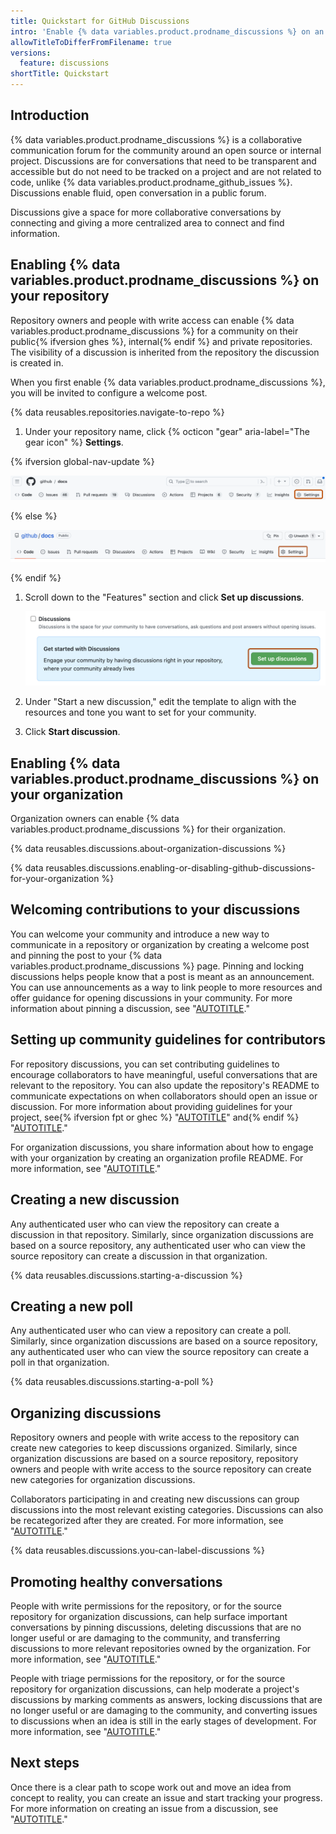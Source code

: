```yaml
---
title: Quickstart for GitHub Discussions
intro: 'Enable {% data variables.product.prodname_discussions %} on an existing repository or organization and start conversations with your community.'
allowTitleToDifferFromFilename: true
versions:
  feature: discussions
shortTitle: Quickstart
---
```



## Introduction

{% data variables.product.prodname_discussions %} is a collaborative communication forum for the community around an open source or internal project. Discussions are for conversations that need to be transparent and accessible but do not need to be tracked on a project and are not related to code, unlike {% data variables.product.prodname_github_issues %}. Discussions enable fluid, open conversation in a public forum.

Discussions give a space for more collaborative conversations by connecting and giving a more centralized area to connect and find information.

## Enabling {% data variables.product.prodname_discussions %} on your repository

Repository owners and people with write access can enable {% data variables.product.prodname_discussions %} for a community on their public{% ifversion ghes %}, internal{% endif %} and private repositories. The visibility of a discussion is inherited from the repository the discussion is created in.

When you first enable {% data variables.product.prodname_discussions %}, you will be invited to configure a welcome post.

{% data reusables.repositories.navigate-to-repo %}
1. Under your repository name, click {% octicon "gear" aria-label="The gear icon" %}
**Settings**.

{% ifversion global-nav-update %}

   ![Screenshot of the tabs in a {% data variables.product.company_short %} repository. The "Settings" option is outlined in dark orange.](/assets/images/help/discussions/public-repo-settings-global-nav-update.png)

{% else %}

   ![Screenshot of the tabs in a {% data variables.product.company_short %} repository. The "Settings" option is outlined in dark orange.](/assets/images/help/discussions/public-repo-settings.png)

{% endif %}

1. Scroll down to the "Features" section and click **Set up discussions**.

   ![Screenshot of the "Discussions" option in the repository's settings. A green button, labeled "Set up discussions", is outlined in dark orange.](/assets/images/help/discussions/setup-discussions-button.png)

1. Under "Start a new discussion," edit the template to align with the resources and tone you want to set for your community.
1. Click **Start discussion**.

## Enabling {% data variables.product.prodname_discussions %} on your organization

Organization owners can enable {% data variables.product.prodname_discussions %} for their organization.

{% data reusables.discussions.about-organization-discussions %}

{% data reusables.discussions.enabling-or-disabling-github-discussions-for-your-organization %}

## Welcoming contributions to your discussions

You can welcome your community and introduce a new way to communicate in a repository or organization by creating a welcome post and pinning the post to your {% data variables.product.prodname_discussions %} page. Pinning and locking discussions helps people know that a post is meant as an announcement. You can use announcements as a way to link people to more resources and offer guidance for opening discussions in your community. For more information about pinning a discussion, see "[AUTOTITLE](/discussions/managing-discussions-for-your-community/managing-discussions#pinning-a-discussion)."

## Setting up community guidelines for contributors

For repository discussions, you can set contributing guidelines to encourage collaborators to have meaningful, useful conversations that are relevant to the repository. You can also update the repository's README to communicate expectations on when collaborators should open an issue or discussion. For more information about providing guidelines for your project, see{% ifversion fpt or ghec %} "[AUTOTITLE](/communities/setting-up-your-project-for-healthy-contributions/adding-a-code-of-conduct-to-your-project)" and{% endif %} "[AUTOTITLE](/communities/setting-up-your-project-for-healthy-contributions)."

For organization discussions, you share information about how to engage with your organization by creating an organization profile README. For more information, see "[AUTOTITLE](/organizations/collaborating-with-groups-in-organizations/customizing-your-organizations-profile)."

## Creating a new discussion

Any authenticated user who can view the repository can create a discussion in that repository. Similarly, since organization discussions are based on a source repository, any authenticated user who can view the source repository can create a discussion in that organization.

{% data reusables.discussions.starting-a-discussion %}

## Creating a new poll

Any authenticated user who can view a repository can create a poll. Similarly, since organization discussions are based on a source repository, any authenticated user who can view the source repository can create a poll in that organization.

{% data reusables.discussions.starting-a-poll %}

## Organizing discussions

Repository owners and people with write access to the repository can create new categories to keep discussions organized. Similarly, since organization discussions are based on a source repository, repository owners and people with write access to the source repository can create new categories for organization discussions.

Collaborators participating in and creating new discussions can group discussions into the most relevant existing categories. Discussions can also be recategorized after they are created. For more information, see "[AUTOTITLE](/discussions/managing-discussions-for-your-community/managing-categories-for-discussions)."

{% data reusables.discussions.you-can-label-discussions %}

## Promoting healthy conversations

People with write permissions for the repository, or for the source repository for organization discussions, can help surface important conversations by pinning discussions, deleting discussions that are no longer useful or are damaging to the community, and transferring discussions to more relevant repositories owned by the organization. For more information, see "[AUTOTITLE](/discussions/managing-discussions-for-your-community/managing-discussions)."

People with triage permissions for the repository, or for the source repository for organization discussions, can help moderate a project's discussions by marking comments as answers, locking discussions that are no longer useful or are damaging to the community, and converting issues to discussions when an idea is still in the early stages of development. For more information, see "[AUTOTITLE](/discussions/managing-discussions-for-your-community/moderating-discussions)."

## Next steps

Once there is a clear path to scope work out and move an idea from concept to reality, you can create an issue and start tracking your progress. For more information on creating an issue from a discussion, see "[AUTOTITLE](/discussions/managing-discussions-for-your-community/moderating-discussions)."
